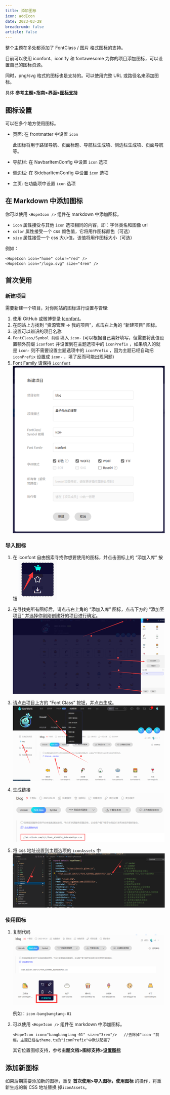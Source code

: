 ```yaml
---
title: 添加图标
icon: addIcon
date: 2023-03-28
breadcrumb: false
article: false
---
```


整个主题在多处都添加了 FontClass / 图片 格式图标的支持。

目前可以使用 iconfont、iconify 和 fontawesome 为你的项目添加图标，可以设置自己的图标资源。

同时，png/svg 格式的图标也是支持的。可以使用完整 URL 或路径名来添加图标。

具体 **参考主题>指南>界面>[图标支持](https://theme-hope.vuejs.press/zh/guide/interface/icon.html)**

## 图标设置

可以在多个地方使用图标。

- 页面: 在 frontmatter 中设置 `icon`

  此图标将用于路径导航、页面标题、导航栏生成项、侧边栏生成项、页面导航等。

- 导航栏: 在 NavbarItemConfig 中设置 `icon` 选项

- 侧边栏: 在 SidebarItemConfig 中设置 `icon` 选项

- 主页: 在功能项中设置 `icon` 选项

## 在 Markdown 中添加图标

你可以使用 `<HopeIcon />` 组件在 markdown 中添加图标。

- `icon` 属性接受与其他 `icon` 选项相同的内容，即：字体类名和图像 url
- `color` 属性接受一个 css 颜色值，它将用作图标颜色（可选）
- `size` 属性接受一个 css 大小值，该值将用作图标大小（可选）

例如：

```vue
<HopeIcon icon="home" color="red" />
<HopeIcon icon="/logo.svg" size="4rem" />
```

## 首次使用

### 新建项目

需要新建一个项目，对你网站的图标进行设置与管理:

1. 使用 GitHub 或微博登录 [Iconfont](https://www.iconfont.cn/)。
2. 在网站上方找到 “资源管理 → 我的项目”，点击右上角的 “新建项目” 图标。
3. 设置可以辨识的项目名称
4. `FontClass/Symbol 前缀` 填入 `icon-` (可以根据自己喜好填写，但需要将此值设置额外前缀 `iconfont` 并设置到在主题选项中的 `iconPrefix` ，如果填入的就是 `icon-` 则不需要设置主题选项中的 `iconPrefix` ，因为主题已经自动把 `iconPrefix` 设置成 `icon-` ，填了反而可能出现问题)
5. Font Family 请保持 `iconfont` 
   ![1](./addIcon/1.png)

### 导入图标

1. 在 iconfont 自由搜索寻找你想要使用的图标，并点击图标上的 “添加入库” 按钮
   ![2](./addIcon/2.png)

2. 在寻找完所有图标后，请点击右上角的 “添加入库” 图标，点击下方的 “添加至项目” 并选择你刚刚创建好的项目进行确定。
   ![3](./addIcon/3.png)

3. 请点击项目上方的 “Font Class” 按钮，并点击生成。
   ![4](./addIcon/4.png)

4. 生成链接
   ![5](./addIcon/5.png)

5. 将 css 地址设置到主题选项的 `iconAssets` 中
   ![6](./addIcon/6.png)

### 使用图标

1. 复制代码
   ![7](./addIcon/7.png)

   例如：`icon-bangbangtang-01`

2. 可以使用 `<HopeIcon />` 组件在 markdown 中添加图标。

   ```vue
   <HopeIcon icon="bangbangtang-01" size="3rem"/>   //去除掉"icon-"前缀，主题已经在theme.ts的"iconPrefix"中默认配置了
   ```

   其它位置图标支持，参考**主题文档>图标支持>[设置图标](https://theme-hope.vuejs.press/zh/guide/interface/icon.html#%E8%AE%BE%E7%BD%AE%E5%9B%BE%E6%A0%87)**

## 添加新图标

如果后期需要添加新的图标，重复 **首次使用>导入图标，使用图标** 的操作，将重新生成的新 CSS 地址替换 掉`iconAssets`。